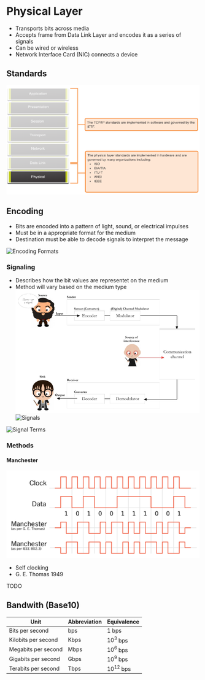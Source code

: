 # Physical Layer
- Transports bits across media
- Accepts frame from Data Link Layer and encodes it as a series of signals
- Can be wired or wireless
- Network Interface Card (NIC) connects a device

## Standards

![Physical Layer Standards](physical_layer_standards.PNG)

## Encoding
- Bits are encoded into a pattern of light, sound, or electrical impulses
- Must be in a appropriate format for the medium
- Destination must be able to decode signals to interpret the message

![Encoding Formats]()

### Signaling
- Describes how the bit values are representet on the medium
- Method will vary based on the medium type
![Signal Processing](signal_processing.PNG)
![Signals](https://slideplayer.com/slide/17897684/108/images/9/Purpose+of+the+Physical+Layer+Physical+Layer+Media.jpg)

![Signal Terms](https://slideplayer.com/slide/13937000/85/images/3/Effects+on+Signal+Attenuation%3A+Distortion%3A+Noise%3A+Error%3A.jpg)

### Methods

#### Manchester

![Manchester Encoding](manchester.png)

- Self clocking
- G. E. Thomas 1949

TODO

## Bandwith (Base10)
Unit | Abbreviation | Equivalence
-----|--------------|------------
Bits per second | bps | $1$ bps
Kilobits per second | Kbps | $10^3$ bps
Megabits per second | Mbps | $10^6$ bps
Gigabits per second | Gbps | $10^9$ bps
Terabits per second | Tbps | $10^{12}$ bps
